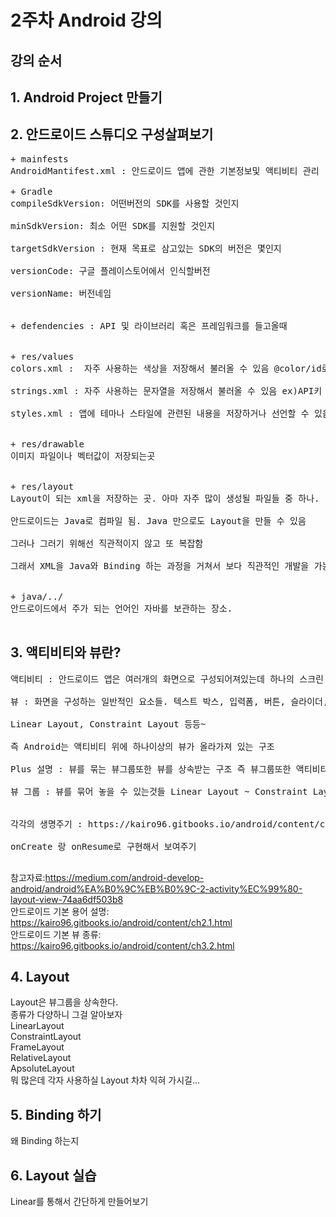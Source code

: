 # 2주차 Android 강의
## 강의 순서
## 1. Android Project 만들기
## 2. 안드로이드 스튜디오 구성살펴보기 <br>
<pre>
+ mainfests
AndroidMantifest.xml : 안드로이드 앱에 관한 기본정보및 액티비티 관리

+ Gradle
compileSdkVersion: 어떤버전의 SDK를 사용할 것인지 <br>
minSdkVersion: 최소 어떤 SDK를 지원할 것인지 <br>
targetSdkVersion : 현재 목표로 삼고있는 SDK의 버전은 몇인지 <br>
versionCode: 구글 플레이스토어에서 인식할버전 <br>
versionName: 버전네임 <br>

+ defendencies : API 및 라이브러리 혹은 프레임워크를 들고올때 <br>

+ res/values
colors.xml :  자주 사용하는 색상을 저장해서 불러올 수 있음 @color/id로 사용<br>
strings.xml : 자주 사용하는 문자열을 저장해서 불러올 수 있음 ex)API키 같은거 저장할 때 @string/id로 사용 가능<br>
styles.xml : 앱에 테마나 스타일에 관련된 내용을 저장하거나 선언할 수 있음. ex) 상태바 색깔, 상태바 없애기 등등<br>

+ res/drawable
이미지 파일이나 벡터값이 저장되는곳<br>

+ res/layout
Layout이 되는 xml을 저장하는 곳. 아마 자주 많이 생성될 파일들 중 하나. <br>
안드로이드는 Java로 컴파일 됨. Java 만으로도 Layout을 만들 수 있음 <br>
그러나 그러기 위해선 직관적이지 않고 또 복잡함 <br>
그래서 XML을 Java와 Binding 하는 과정을 거쳐서 보다 직관적인 개발을 가능케 함 <br>

+ java/../
안드로이드에서 주가 되는 언어인 자바를 보관하는 장소.<br>
</pre>
## 3. 액티비티와 뷰란?
<pre>
액티비티 : 안드로이드 앱은 여러개의 화면으로 구성되어져있는데 하나의 스크린 즉 화면을 구성하는 것. <br>
뷰 : 화면을 구성하는 일반적인 요소들. 텍스트 박스, 입력폼, 버튼, 슬라이더, 뷰페이저,<br>
Linear Layout, Constraint Layout 등등~<br>
즉 Android는 액티비티 위에 하나이상의 뷰가 올라가져 있는 구조<br>
Plus 설명 : 뷰를 묶는 뷰그룹또한 뷰를 상속받는 구조 즉 뷰그룹또한 액티비티위에 올라가야 하고 뷰그룹위에 뷰가 올라가는 구조이다.<br>
뷰 그룹 : 뷰를 묶어 놓을 수 있는것들 Linear Layout ~ Constraint Layout등등, 뷰를 상속받아서 뷰의 기능을 사용할 수 있다. <br>

각각의 생명주기 : https://kairo96.gitbooks.io/android/content/ch2.4.1.html <br>
onCreate 랑 onResume로 구현해서 보여주기 <br>
</pre>
참고자료:https://medium.com/android-develop-android/android%EA%B0%9C%EB%B0%9C-2-activity%EC%99%80-layout-view-74aa6df503b8 <br>
안드로이드 기본 용어 설명: https://kairo96.gitbooks.io/android/content/ch2.1.html <br>
안드로이드 기본 뷰 종류: https://kairo96.gitbooks.io/android/content/ch3.2.html <br>

## 4. Layout
Layout은 뷰그룹을 상속한다. <br>
종류가 다양하니 그걸 알아보자 <br>
LinearLayout<br>
ConstraintLayout<br>
FrameLayout<br>
RelativeLayout<br>
ApsoluteLayout<br>
뭐 많은데 각자 사용하실 Layout 차차 익혀 가시길...<br>

## 5. Binding 하기
왜 Binding 하는지<br>

## 6. Layout 실습
Linear를 통해서 간단하게 만들어보기
